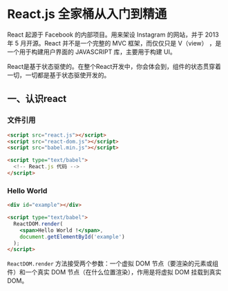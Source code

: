# React.js 全家桶从入门到精通
React 起源于 Facebook 的内部项目。用来架设 Instagram 的网站，并于 2013 年 5 月开源。React 并不是一个完整的 MVC 框架，而仅仅只是 V（view） ，是一个用于构建用户界面的 JAVASCRIPT 库，主要用于构建 UI。

React是基于状态驱使的。在整个React开发中，你会体会到，组件的状态贯穿着一切，一切都是基于状态驱使开发的。

## 一、认识react
### 文件引用
``` html
<script src="react.js"></script>
<script src="react-dom.js"></script>
<script src="babel.min.js"></script>

<script type="text/babel">
  <!-- React.js 代码 -->
</script>
```

### Hello World
``` html
<div id="example"></div>

<script type="text/babel">
  ReactDOM.render(
    <span>Hello World !</span>,
    document.getElementById('example')
  );
</script>
```

`ReactDOM.render` 方法接受两个参数：一个虚拟 DOM 节点（要渲染的元素或组件）和一个真实 DOM 节点（在什么位置渲染），作用是将虚拟 DOM 挂载到真实 DOM。
